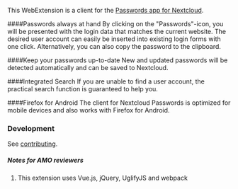 This WebExtension is a client for the [Passwords app for Nextcloud](https://github.com/marius-wieschollek/passwords-legacy).

####Passwords always at hand
By clicking on the "Passwords"-icon, you will be presented with the login data that matches the current website. The desired user account can easily be inserted into existing login forms with one click. Alternatively, you can also copy the password to the clipboard.

####Keep your passwords up-to-date
New and updated passwords will be detected automatically and can be saved to Nextcloud.

####Integrated Search
If you are unable to find a user account, the practical search function is guaranteed to help you.

####Firefox for Android
The client for Nextcloud Passwords is optimized for mobile devices and also works with Firefox for Android.

### Development
See [contributing](Contributing.md).

##### Notes for AMO reviewers
1. This extension uses Vue.js, jQuery, UglifyJS and webpack